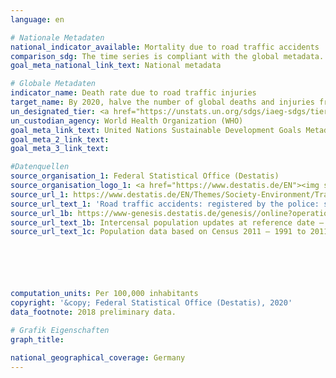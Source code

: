 ```yaml
---
language: en

# Nationale Metadaten
national_indicator_available: Mortality due to road traffic accidents
comparison_sdg: The time series is compliant with the global metadata.
goal_meta_national_link_text: National metadata

# Globale Metadaten
indicator_name: Death rate due to road traffic injuries
target_name: By 2020, halve the number of global deaths and injuries from road traffic accidents
un_designated_tier: <a href="https://unstats.un.org/sdgs/iaeg-sdgs/tier-classification/" title="Click here for more information on the UN tier classification.">Tier I</a>
un_custodian_agency: World Health Organization (WHO)
goal_meta_link_text: United Nations Sustainable Development Goals Metadata
goal_meta_2_link_text: 
goal_meta_3_link_text: 

#Datenquellen
source_organisation_1: Federal Statistical Office (Destatis)
source_organisation_logo_1: <a href="https://www.destatis.de/EN"><img src="https://g205sdgs.github.io/sdg-indicators/public/OrgImgEn/destatis.png" alt="Logo destatis" style="height:60px; width:148px" /></a>
source_url_1: https://www.destatis.de/EN/Themes/Society-Environment/Traffic-Accidents/_node.html#sprg265458
source_url_text_1: 'Road traffic accidents: registered by the police: specification'
source_url_1b: https://www-genesis.destatis.de/genesis//online?operation=table&code=12411-0003&bypass=true&language=en
source_url_text_1b: Intercensal population updates at reference date – GENESIS online 12411-0003
source_url_text_1c: Population data based on Census 2011 – 1991 to 2011 (only available in German)






computation_units: Per 100,000 inhabitants
copyright: '&copy; Federal Statistical Office (Destatis), 2020'
data_footnote: 2018 preliminary data.

# Grafik Eigenschaften
graph_title: 

national_geographical_coverage: Germany
---
```


<span></span>